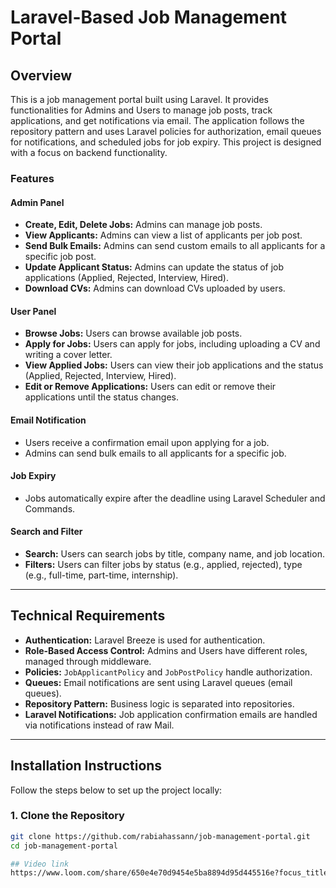 # Laravel-Based Job Management Portal

## Overview

This is a job management portal built using Laravel. It provides functionalities for Admins and Users to manage job posts, track applications, and get notifications via email. The application follows the repository pattern and uses Laravel policies for authorization, email queues for notifications, and scheduled jobs for job expiry. This project is designed with a focus on backend functionality.

### Features

#### Admin Panel
- **Create, Edit, Delete Jobs:** Admins can manage job posts.
- **View Applicants:** Admins can view a list of applicants per job post.
- **Send Bulk Emails:** Admins can send custom emails to all applicants for a specific job post.
- **Update Applicant Status:** Admins can update the status of job applications (Applied, Rejected, Interview, Hired).
- **Download CVs:** Admins can download CVs uploaded by users.

#### User Panel
- **Browse Jobs:** Users can browse available job posts.
- **Apply for Jobs:** Users can apply for jobs, including uploading a CV and writing a cover letter.
- **View Applied Jobs:** Users can view their job applications and the status (Applied, Rejected, Interview, Hired).
- **Edit or Remove Applications:** Users can edit or remove their applications until the status changes.

#### Email Notification
- Users receive a confirmation email upon applying for a job.
- Admins can send bulk emails to all applicants for a specific job.

#### Job Expiry
- Jobs automatically expire after the deadline using Laravel Scheduler and Commands.

#### Search and Filter
- **Search:** Users can search jobs by title, company name, and job location.
- **Filters:** Users can filter jobs by status (e.g., applied, rejected), type (e.g., full-time, part-time, internship).

---

## Technical Requirements

- **Authentication:** Laravel Breeze is used for authentication.
- **Role-Based Access Control:** Admins and Users have different roles, managed through middleware.
- **Policies:** `JobApplicantPolicy` and `JobPostPolicy` handle authorization.
- **Queues:** Email notifications are sent using Laravel queues (email queues).
- **Repository Pattern:** Business logic is separated into repositories.
- **Laravel Notifications:** Job application confirmation emails are handled via notifications instead of raw Mail.

---

## Installation Instructions

Follow the steps below to set up the project locally:

### 1. Clone the Repository
```bash
git clone https://github.com/rabiahassann/job-management-portal.git
cd job-management-portal

## Video link
https://www.loom.com/share/650e4e70d9454e5ba8894d95d445516e?focus_title=1&muted=1&from_recorder=1

